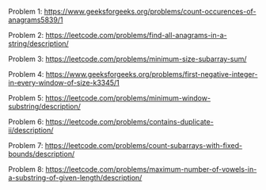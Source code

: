 Problem 1:
https://www.geeksforgeeks.org/problems/count-occurences-of-anagrams5839/1

Problem 2:
https://leetcode.com/problems/find-all-anagrams-in-a-string/description/

Problem 3:
https://leetcode.com/problems/minimum-size-subarray-sum/

Problem 4:
https://www.geeksforgeeks.org/problems/first-negative-integer-in-every-window-of-size-k3345/1

Problem 5:
https://leetcode.com/problems/minimum-window-substring/description/

Problem 6:
https://leetcode.com/problems/contains-duplicate-ii/description/

Problem 7:
https://leetcode.com/problems/count-subarrays-with-fixed-bounds/description/

Problem 8:
https://leetcode.com/problems/maximum-number-of-vowels-in-a-substring-of-given-length/description/



